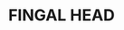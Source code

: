 ---
lastmod: '2025-04-06T06:05:20+00:00'
latitude: -28.27973
layout: suburb
longitude: 153.548588
postcode: '2487'
state: NSW
title: FINGAL HEAD
url: /nsw/fingal-head/
---
